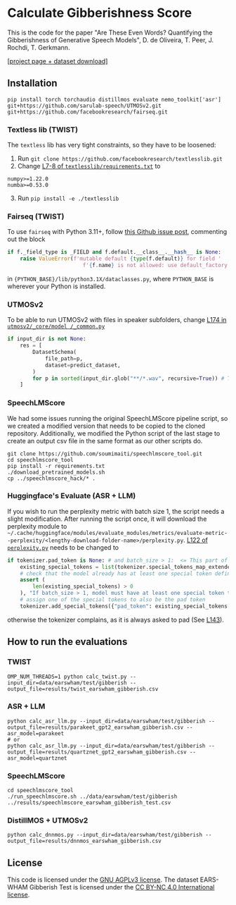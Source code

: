 # Calculate Gibberishness Score

This is the code for the paper "Are These Even Words? Quantifying the Gibberishness of Generative Speech Models", D. de Oliveira, T. Peer, J. Rochdi, T. Gerkmann.

[[project page + dataset download]](https://uhh.de/inf-sp-gibberish)

## Installation

```
pip install torch torchaudio distillmos evaluate nemo_toolkit['asr'] git+https://github.com/sarulab-speech/UTMOSv2.git git+https://github.com/facebookresearch/fairseq.git
```

### Textless lib (TWIST)

The `textless` lib has very tight constraints, so they have to be loosened:

1. Run `git clone https://github.com/facebookresearch/textlesslib.git`
2. Change [L7-8 of `textlesslib/requirements.txt`](https://github.com/facebookresearch/textlesslib/blob/ba33d669d8284b4f7bfe81e7384e83ab799fe384/requirements.txt#L7C1-L8C14) to
```
numpy>=1.22.0
numba>=0.53.0
```
3. Run `pip install -e ./textlesslib`

### Fairseq (TWIST)

To use `fairseq` with Python 3.11+, follow [this Github issue post](https://github.com/facebookresearch/fairseq/issues/5012#issuecomment-3185202948), commenting out the block
```python
if f._field_type is _FIELD and f.default.__class__.__hash__ is None:
    raise ValueError(f'mutable default {type(f.default)} for field '
                        f'{f.name} is not allowed: use default_factory')
```
in `{PYTHON_BASE}/lib/python3.1X/dataclasses.py`, where `PYTHON_BASE` is wherever your Python is installed.

### UTMOSv2

To be able to run UTMOSv2 with files in speaker subfolders, change [L174 in `utmosv2/_core/model
/_common.py`](https://github.com/sarulab-speech/UTMOSv2/blob/3608fad976f18a0584e5837afa04fbc628572061/utmosv2/_core/model/_common.py#L174)

```python
if input_dir is not None:
    res = [
        DatasetSchema(
            file_path=p,
            dataset=predict_dataset,
        )
        for p in sorted(input_dir.glob("**/*.wav", recursive=True)) # This line
    ]
```

### SpeechLMScore

We had some issues running the original SpeechLMScore pipeline script, so we created a modified version that needs to be copied to the cloned repository. 
Additionally, we modified the Python script of the last stage to create an output csv file in the same format as our other scripts do.

```
git clone https://github.com/soumimaiti/speechlmscore_tool.git
cd speechlmscore_tool
pip install -r requirements.txt
./download_pretrained_models.sh
cp ../speechlmscore_hack/* .
```

### Huggingface's Evaluate (ASR + LLM)

If you wish to run the perplexity metric with batch size 1, the script needs a slight modification. After running the script once, it will download the perplexity module to `~/.cache/huggingface/modules/evaluate_modules/metrics/evaluate-metric--perplexity/<lengthy-download-folder-name>/perplexity.py`. [L122 of `perplexity.py`](https://github.com/huggingface/evaluate/blob/b3820eb820702611cd0c2247743d764f2a7fe916/metrics/perplexity/perplexity.py#L122) needs to be changed to

```python
if tokenizer.pad_token is None: # and batch_size > 1:  <= This part of the condition needs to be commented out
    existing_special_tokens = list(tokenizer.special_tokens_map_extended.values())
    # check that the model already has at least one special token defined
    assert (
        len(existing_special_tokens) > 0
    ), "If batch_size > 1, model must have at least one special token to use for padding. Please use a different model or set batch_size=1."
    # assign one of the special tokens to also be the pad token
    tokenizer.add_special_tokens({"pad_token": existing_special_tokens[0]})
```
otherwise the tokenizer complains, as it is always asked to pad (See [L143](https://github.com/huggingface/evaluate/blob/b3820eb820702611cd0c2247743d764f2a7fe916/metrics/perplexity/perplexity.py#L143)).

## How to run the evaluations

### TWIST

```
OMP_NUM_THREADS=1 python calc_twist.py --input_dir=data/earswham/test/gibberish --output_file=results/twist_earswham_gibberish.csv
```

### ASR + LLM

```
python calc_asr_llm.py --input_dir=data/earswham/test/gibberish --output_file=results/parakeet_gpt2_earswham_gibberish.csv --asr_model=parakeet
# or
python calc_asr_llm.py --input_dir=data/earswham/test/gibberish --output_file=results/quartznet_gpt2_earswham_gibberish.csv --asr_model=quartznet
```

### SpeechLMScore

```
cd speechlmscore_tool
./run_speechlmscore.sh ../data/earswham/test/gibberish ../results/speechlmscore_earswham_gibberish_test.csv
```

### DistillMOS + UTMOSv2

```
python calc_dnnmos.py --input_dir=data/earswham/test/gibberish --output_file=results/dnnmos_earswham_gibberish.csv
```

## License

This code is licensed under the [GNU AGPLv3 license](https://spdx.org/licenses/AGPL-3.0-or-later.html).
The dataset EARS-WHAM Gibberish Test is licensed under the [CC BY-NC 4.0 International license](https://www.creativecommons.org/licenses/by-nc/4.0/legalcode.en).
